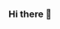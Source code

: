 ### Hi there 👋

<!--
**Aasticksharma73/Aasticksharma73** is a ✨ _special_ ✨ repository because its `README.md` (this file) appears on your GitHub profile.

Here are some ideas to get you started:

- 🔭 I’m currently working on something cool
- 🌱 I’m currently learning  MERN stack
- 👯 I’m looking to collaborate on ...
- 🤔 I’m looking for help with ...
- 💬 Ask me about Javascript/Typescript/Python or Angular/React/Express/Flask
- 📫 How to reach me: ...
- 😄 Pronouns: ...
- ⚡ Fun fact: ...
-->

